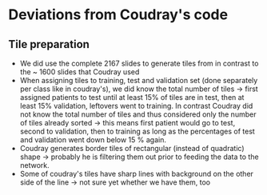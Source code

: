 # Deviations from Coudray's code

## Tile preparation
* We did use the complete 2167 slides to generate tiles from in contrast to the ~ 1600 slides that Coudray used
* When assigning tiles to training, test and validation set (done separately per class like in coudray's), we did know the total number of tiles -> first assigned patients to test until at least 15% of tiles are in test, then at least 15% validation, leftovers went to training. In contrast Coudray did not know the total number of tiles and thus considered only the number of tiles already sorted -> this means first patient would go to test, second to validation, then to training as long as the percentages of test and validation went down below 15 % again.
* Coudray generates border tiles of rectangular (instead of quadratic) shape -> probably he is filtering them out prior to feeding the data to the network. 
* Some of coudray's tiles have sharp lines with background on the other side of the line -> not sure yet whether we have them, too 